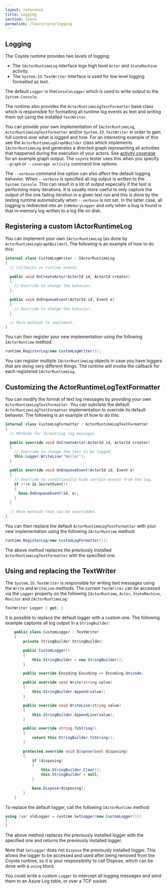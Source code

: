```yaml
---
layout: reference
title: Logging
section: learn
permalink: /learn/core/logging
---
```


## Logging

The Coyote runtime provides two levels of logging:
- The `IActorRuntimeLog` interface logs high level `Actor` and `StateMachine` activity.
- The `System.IO.TextWriter` interface is used for low level logging formatted as text.

The default `Logger` is the`ConsoleLogger` which is used to write
output to the `System.Console`.

The runtime also provides the `ActorRuntimeLogTextFormatter` base class which is responsible
for formatting all runtime log events as text and writing them out using the installed `TextWriter`.

You can provide your own implementation of `IActorRuntimeLog`, `ActorRuntimeLogTextFormatter`
and/or `System.IO.TextWriter` in order to gain full control over what is logged and how.
For an interesting example of this see the `ActorRuntimeLogGraphBuilder` class
which implements `IActorRuntimeLog` and generates a directed graph representing
all activities that happened during the execution of your actors.
See [activity coverage](../tools/coverage) for an example graph output.
The `coyote` tester uses this when you specify `--graph` or `--coverage activity`
command line options.

The `--verbose` command line option can also affect the default logging behavior.
When `--verbose` is specified all log output is written to the `System.Console`.
This can result in a lot of output especially if the test is performing many iterations.
It is usually more useful to only capture the output of the one failing iteration in a given
test run and this is done by the testing runtime automatically when `--verbose` is not set.
In the latter case, all logging is redirected into an `InMemoryLogger` and only when a bug
is found is that in-memory log written to a log file on disk.

## Registering a custom IActorRuntimeLog

You can implement your own `IActorRuntimeLog` (as done by `ActorRuntimeLogGraphBuilder`).
The following is an example of how to do this:

```c#
internal class CustomLogWriter : IActorRuntimeLog
{
  // Callbacks on runtime events

  public void OnCreateActor(ActorId id, ActorId creator)
  {
    // Override to change the behavior.
  }

  public void OnEnqueueEvent(ActorId id, Event e)
  {
    // Override to change the behavior.
  }

  // More methods to implement.
}
```

You can then register your new implementation using the following `IActorRuntime` method:
```c#
runtime.RegisterLog(new CustomLogWriter());
```
You can register multiple `IActorRuntimeLog` objects in case you have loggers that are doing very
different things. The runtime will invoke the callback for each registered `IActorRuntimeLog`.

## Customizing the ActorRuntimeLogTextFormatter

You can modify the format of text log messages by providing your own `ActorRuntimeLogTextFormatter`.
You can subclass the default `ActorRuntimeLogTextFormatter` implementation to override its default behavior.
The following is an example of how to do this:

```c#
internal class CustomLogFormatter : ActorRuntimeLogTextFormatter
{
  // Methods for formatting log messages

  public override void OnCreateActor(ActorId id, ActorId creator)
  {
    // Override to change the text to be logged.
    this.Logger.WriteLine("Hello!");
  }

  public override void OnEnqueueEvent(ActorId id, Event e)
  {
    // Override to conditionally hide certain events from the log.
    if (!(e is SecretEvent))
    {
      base.OnEnqueueEvent(id, e);
    }
  }

  // More methods that can be overridden.
}
```

You can then replace the default `ActorRuntimeLogTextFormatter` with your new implementation using the following `IActorRuntime` method:
```c#
runtime.RegisterLog(new CustomLogFormatter());
```

The above method replaces the previously installed `ActorRuntimeLogTextFormatter` with the specified one.

## Using and replacing the TextWriter

The `System.IO.TextWriter` is responsible for writing text messages using the `Write` and `WriteLine` methods.
The current `TextWriter` can be accessed via the `Logger` property on the following `IActorRuntime`, `Actor`, `StateMachine`, `Monitor` and `IActorRuntimeLog`:
```c#
TextWriter Logger { get; }
```

It is possible to replace the default logger with a custom one. The following example captures all log output in a `StringBuilder`:

```c#
    public class CustomLogger : TextWriter
    {
        private StringBuilder StringBuilder;

        public CustomLogger()
        {
            this.StringBuilder = new StringBuilder();
        }

        public override Encoding Encoding => Encoding.Unicode;

        public override void Write(string value)
        {
            this.StringBuilder.Append(value);
        }

        public override void WriteLine(string value)
        {
            this.StringBuilder.AppendLine(value);
        }

        public override string ToString()
        {
            return this.StringBuilder.ToString();
        }

        protected override void Dispose(bool disposing)
        {
            if (disposing)
            {
                this.StringBuilder.Clear();
                this.StringBuilder = null;
            }

            base.Dispose(disposing);
        }
    }
```

To replace the default logger, call the following `IActorRuntime` method:

```c#
using (var oldLogger = runtime.SetLogger(new CustomLogger()))
{
}
```

The above method replaces the previously installed logger with the specified one and returns the previously installed logger.

Note that `SetLogger` does not `Dispose` the previously installed logger. This allows the logger to be accessed and
used after being removed from the Coyote runtime, so it is your responsibility to call Dispose, which can be done with a
`using` block.

You could write a custom `Logger` to intercept all logging messages and send them to an Azure Log table, or over a TCP socket.


